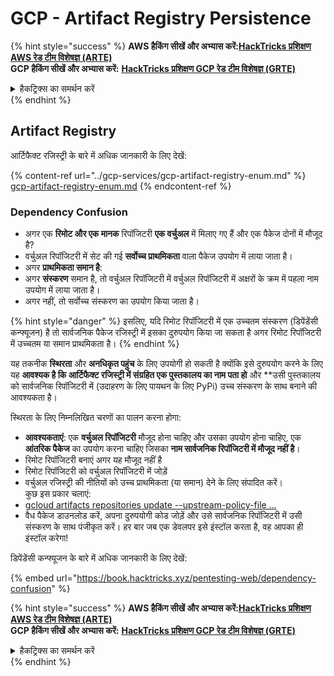 # GCP - Artifact Registry Persistence

{% hint style="success" %}
**AWS हैकिंग सीखें और अभ्यास करें:**<img src="/.gitbook/assets/image.png" alt="" data-size="line">[**HackTricks प्रशिक्षण AWS रेड टीम विशेषज्ञ (ARTE)**](https://training.hacktricks.xyz/courses/arte)<img src="/.gitbook/assets/image.png" alt="" data-size="line">\
**GCP हैकिंग सीखें और अभ्यास करें:** <img src="/.gitbook/assets/image (2).png" alt="" data-size="line">[**HackTricks प्रशिक्षण GCP रेड टीम विशेषज्ञ (GRTE)**<img src="/.gitbook/assets/image (2).png" alt="" data-size="line">](https://training.hacktricks.xyz/courses/grte)

<details>

<summary>हैकट्रिक्स का समर्थन करें</summary>

* [**सदस्यता योजनाएँ**](https://github.com/sponsors/carlospolop) की जाँच करें!
* **शामिल हों** 💬 [**डिस्कॉर्ड समूह**](https://discord.gg/hRep4RUj7f) या [**टेलीग्राम समूह**](https://t.me/peass) या हमें **ट्विटर** 🐦 [**@hacktricks\_live**](https://twitter.com/hacktricks\_live)** पर **फॉलो** करें।
* **हैकिंग ट्रिक्स साझा करें, PRs सबमिट करके** [**HackTricks**](https://github.com/carlospolop/hacktricks) और [**HackTricks Cloud**](https://github.com/carlospolop/hacktricks-cloud) github रेपो में।

</details>
{% endhint %}

## Artifact Registry

आर्टिफैक्ट रजिस्ट्री के बारे में अधिक जानकारी के लिए देखें:

{% content-ref url="../gcp-services/gcp-artifact-registry-enum.md" %}
[gcp-artifact-registry-enum.md](../gcp-services/gcp-artifact-registry-enum.md)
{% endcontent-ref %}

### Dependency Confusion

* अगर एक **रिमोट और एक मानक** रिपॉजिटरी **एक वर्चुअल** में मिलाए गए हैं और एक पैकेज दोनों में मौजूद है?
* वर्चुअल रिपॉजिटरी में सेट की गई **सर्वोच्च प्राथमिकता** वाला पैकेज उपयोग में लाया जाता है।
* अगर **प्राथमिकता समान है**:
* अगर **संस्करण** समान है, तो वर्चुअल रिपॉजिटरी में वर्चुअल रिपॉजिटरी में अक्षरों के क्रम में पहला नाम उपयोग में लाया जाता है।
* अगर नहीं, तो सर्वोच्च संस्करण का उपयोग किया जाता है।

{% hint style="danger" %}
इसलिए, यदि रिमोट रिपॉजिटरी में एक उच्चतम संस्करण (डिपेंडेंसी कन्फ्यूजन) है तो सार्वजनिक पैकेज रजिस्ट्री में इसका दुरुपयोग किया जा सकता है अगर रिमोट रिपॉजिटरी में उच्चतम या समान प्राथमिकता है।
{% endhint %}

यह तकनीक **स्थिरता** और **अनधिकृत पहुंच** के लिए उपयोगी हो सकती है क्योंकि इसे दुरुपयोग करने के लिए यह **आवश्यक है कि आर्टिफैक्ट रजिस्ट्री में संग्रहित एक पुस्तकालय का नाम पता हो** और **उसी पुस्तकालय को सार्वजनिक रिपॉजिटरी में (उदाहरण के लिए पायथन के लिए PyPi) उच्च संस्करण के साथ बनाने की आवश्यकता है।

स्थिरता के लिए निम्नलिखित चरणों का पालन करना होगा:

* **आवश्यकताएं**: एक **वर्चुअल रिपॉजिटरी** मौजूद होना चाहिए और उसका उपयोग होना चाहिए, एक **आंतरिक पैकेज** का उपयोग करना चाहिए जिसका **नाम सार्वजनिक रिपॉजिटरी में मौजूद नहीं है**।
* रिमोट रिपॉजिटरी बनाएं अगर यह मौजूद नहीं है
* रिमोट रिपॉजिटरी को वर्चुअल रिपॉजिटरी में जोड़ें
* वर्चुअल रजिस्ट्री की नीतियों को उच्च प्राथमिकता (या समान) देने के लिए संपादित करें।\
कुछ इस प्रकार चलाएं:
* [gcloud artifacts repositories update --upstream-policy-file ...](https://cloud.google.com/sdk/gcloud/reference/artifacts/repositories/update#--upstream-policy-file)
* वैध पैकेज डाउनलोड करें, अपना दुरुपयोगी कोड जोड़ें और उसे सार्वजनिक रिपॉजिटरी में उसी संस्करण के साथ पंजीकृत करें। हर बार जब एक डेवलपर इसे इंस्टॉल करता है, वह आपका ही इंस्टॉल करेगा!

डिपेंडेंसी कन्फ्यूजन के बारे में अधिक जानकारी के लिए देखें:

{% embed url="https://book.hacktricks.xyz/pentesting-web/dependency-confusion" %}

{% hint style="success" %}
**AWS हैकिंग सीखें और अभ्यास करें:**<img src="/.gitbook/assets/image.png" alt="" data-size="line">[**HackTricks प्रशिक्षण AWS रेड टीम विशेषज्ञ (ARTE)**](https://training.hacktricks.xyz/courses/arte)<img src="/.gitbook/assets/image.png" alt="" data-size="line">\
**GCP हैकिंग सीखें और अभ्यास करें:** <img src="/.gitbook/assets/image (2).png" alt="" data-size="line">[**HackTricks प्रशिक्षण GCP रेड टीम विशेषज्ञ (GRTE)**<img src="/.gitbook/assets/image (2).png" alt="" data-size="line">](https://training.hacktricks.xyz/courses/grte)

<details>

<summary>हैकट्रिक्स का समर्थन करें</summary>

* [**सदस्यता योजनाएँ**](https://github.com/sponsors/carlospolop) की जाँच करें!
* **शामिल हों** 💬 [**डिस्कॉर्ड समूह**](https://discord.gg/hRep4RUj7f) या [**टेलीग्राम समूह**](https://t.me/peass) या हमें **ट्विटर** 🐦 [**@hacktricks\_live**](https://twitter.com/hacktricks\_live)** पर **फॉलो** करें।
* **हैकिंग ट्रिक्स साझा करें, PRs सबमिट करके** [**HackTricks**](https://github.com/carlospolop/hacktricks) और [**HackTricks Cloud**](https://github.com/carlospolop/hacktricks-cloud) github रेपो में।

</details>
{% endhint %}

